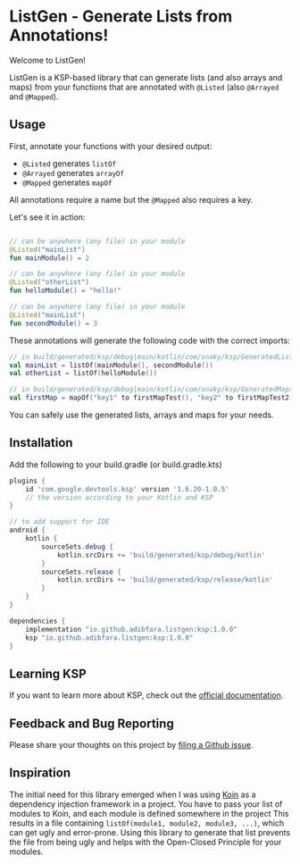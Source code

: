 # ListGen - Generate Lists from Annotations!

Welcome to ListGen!

ListGen is a KSP-based library that can generate lists (and also arrays and maps)
from your functions that are annotated with `@Listed` (also `@Arrayed` and `@Mapped`).

## Usage

First, annotate your functions with your desired output:

- `@Listed` generates `listOf`
- `@Arrayed` generates `arrayOf`
- `@Mapped` generates `mapOf`

All annotations require a name but the `@Mapped` also requires a key.

Let's see it in action:

```kotlin 

// can be anywhere (any file) in your module
@Listed("mainList")
fun mainModule() = 2

// can be anywhere (any file) in your module
@Listed("otherList")
fun helloModule() = "hello!"

// can be anywhere (any file) in your module
@Listed("mainList")
fun secondModule() = 3

```

These annotations will generate the following code with the correct imports:

```kotlin
// in build/generated/ksp/debug|main/kotlin/com/snaky/ksp/GeneratedLists.kt
val mainList = listOf(mainModule(), secondModule())
val otherList = listOf(helloModule())

// in build/generated/ksp/debug|main/kotlin/com/snaky/ksp/GeneratedMaps.kt
val firstMap = mapOf("key1" to firstMapTest(), "key2" to firstMapTest2())
```

You can safely use the generated lists, arrays and maps for your needs.

## Installation

Add the following to your build.gradle (or build.gradle.kts)

```groovy
plugins {
    id 'com.google.devtools.ksp' version '1.6.20-1.0.5'
    // the version according to your Kotlin and KSP
}

// to add support for IDE
android {
    kotlin {
        sourceSets.debug {
            kotlin.srcDirs += 'build/generated/ksp/debug/kotlin'
        }
        sourceSets.release {
            kotlin.srcDirs += 'build/generated/ksp/release/kotlin'
        }
    }
}

dependencies {
    implementation "io.github.adibfara.listgen:ksp:1.0.0"
    ksp "io.github.adibfara.listgen:ksp:1.0.0"
}
```

## Learning KSP

If you want to learn more about KSP, check out
the [official documentation](https://kotlinlang.org/docs/ksp-overview.html).

## Feedback and Bug Reporting

Please share your thoughts on this project
by [filing a Github issue](https://github.com/adibfara/ListGen/issues).

## Inspiration

The initial need for this library emerged when I was
using [Koin](https://github.com/InsertKoinIO/koin) as a dependency injection framework in a project.
You have to pass your list of modules to Koin, and each module is defined somewhere in the project
This results in a file containing `listOf(module1, module2, module3, ...)`, which can get ugly and
error-prone. Using this library to generate that list prevents the file from being ugly and helps
with the Open-Closed Principle for your modules.
